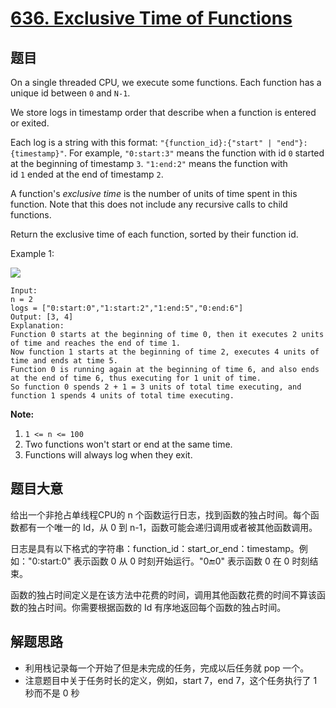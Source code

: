 # [636. Exclusive Time of Functions](https://leetcode.com/problems/exclusive-time-of-functions/)


## 题目

On a single threaded CPU, we execute some functions. Each function has a unique id between `0` and `N-1`.

We store logs in timestamp order that describe when a function is entered or exited.

Each log is a string with this format: `"{function_id}:{"start" | "end"}:{timestamp}"`. For example, `"0:start:3"` means the function with id `0` started at the beginning of timestamp `3`. `"1:end:2"` means the function with id `1` ended at the end of timestamp `2`.

A function's *exclusive time* is the number of units of time spent in this function. Note that this does not include any recursive calls to child functions.

Return the exclusive time of each function, sorted by their function id.

Example 1:

![](https://assets.leetcode.com/uploads/2019/04/05/diag1b.png)

    Input:
    n = 2
    logs = ["0:start:0","1:start:2","1:end:5","0:end:6"]
    Output: [3, 4]
    Explanation:
    Function 0 starts at the beginning of time 0, then it executes 2 units of time and reaches the end of time 1.
    Now function 1 starts at the beginning of time 2, executes 4 units of time and ends at time 5.
    Function 0 is running again at the beginning of time 6, and also ends at the end of time 6, thus executing for 1 unit of time. 
    So function 0 spends 2 + 1 = 3 units of total time executing, and function 1 spends 4 units of total time executing.

**Note:**

1. `1 <= n <= 100`
2. Two functions won't start or end at the same time.
3. Functions will always log when they exit.



## 题目大意

给出一个非抢占单线程CPU的 n 个函数运行日志，找到函数的独占时间。每个函数都有一个唯一的 Id，从 0 到 n-1，函数可能会递归调用或者被其他函数调用。

日志是具有以下格式的字符串：function_id：start_or_end：timestamp。例如："0:start:0" 表示函数 0 从 0 时刻开始运行。"0:end:0" 表示函数 0 在 0 时刻结束。

函数的独占时间定义是在该方法中花费的时间，调用其他函数花费的时间不算该函数的独占时间。你需要根据函数的 Id 有序地返回每个函数的独占时间。


## 解题思路


- 利用栈记录每一个开始了但是未完成的任务，完成以后任务就 pop 一个。
- 注意题目中关于任务时长的定义，例如，start 7，end 7，这个任务执行了 1 秒而不是 0 秒
